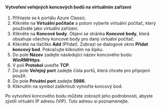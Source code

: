 #### <a name="to-create-public-endpoints-on-the-virtual-device"></a>Vytvoření veřejných koncových bodů na virtuálním zařízení

1. Přihlaste se k portálu Azure Classic.
2. Klikněte na **Virtuální počítače** a potom vyberte virtuální počítač, který používáte jako virtuální zařízení.
3. Klikněte na **Koncové body**. Objeví se stránka **Koncové body**, která obsahuje všechny koncové body pro daný virtuální počítač.
4. Klikněte na tlačítko **Add** (Přidat). Zobrazí se dialogové okno **Přidat koncový bod**. Pokračujte kliknutím na šipku.
5. Do pole **Název** zadejte následující název koncového bodu: **WinRMHttps**.
6. V poli **Protokol** uveďte **TCP**.
7. Do pole **Veřejný port** zadejte čísla portů, která chcete pro připojení použít.
8. Do pole **Privátní port** zadejte **5986**.
9. Kliknutím na symbol zaškrtnutí vytvořte koncový bod.

Po vytvoření koncového bodu můžete zobrazit jeho podrobnosti, abyste zjistili virtuální IP adresu (VIP). Tuto adresu si poznamenejte.



<!--HONumber=Jan17_HO1-->


